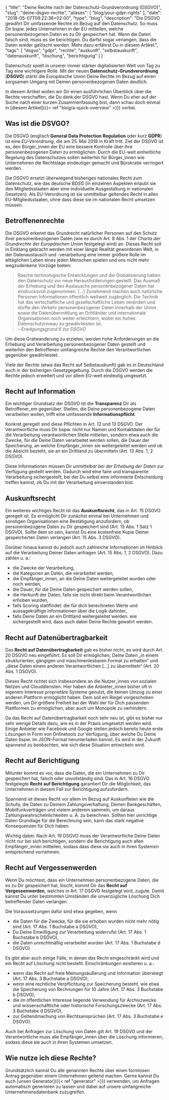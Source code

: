 {
    "title": "Deine Rechte nach der Datenschutz-Grundverordnung (DSGVO)",
    "slug": "deine-dsgvo-rechte",
    "aliases": [ "blog/your-gdpr-rights" ],
    "date": "2018-05-07T08:22:36+02:00",
    "type": "blog",
    "description": "Die DSGVO gewährt Dir umfassende Rechte im Bezug auf den Datenschutz. So muss Dir bspw. jedes Unternehmen in der EU mitteilen, welche personenbezogenen Daten es zu Dir gespeichert hat. Wenn die Daten falsch sind, muss es sie berichtigen. Du darfst sogar verlangen, dass die Daten wieder gelöscht werden. Mehr dazu erfährst Du in diesem Artikel.",
    "tags": [ "dsgvo", "gdpr", "rechte", "auskunft", "selbstauskunft", "datenauskunft", "löschung", "berichtigung" ]
}

Datenschutz spielt in unserer immer stärker digitalisierten Welt von Tag zu Tag eine wichtigere Rolle. Mit der neuen **Datenschutz-Grundverordnung** (**DSGVO**) stärkt die Europäische Union Deine Rechte im Bezug auf einen sorgsamen Umgang mit Deinen personenbezogenen Daten deutlich.

In diesem Artikel wollen wir Dir einen ausführlichen Überblick über die Rechte verschaffen, die Du dank der DSGVO hast. Wenn Du eher auf der Suche nach einer kurzen Zusammenfassung bist, dann schau doch einmal in [diesem Artikel]({{< ref "blog/a-quick-overview" >}}) vorbei.

## Was ist die DSVGO?

Die DSGVO (englisch **General Data Protection Regulation** oder kurz **GDPR**) ist eine *EU-Verordnung*, die am 25. Mai 2018 in Kraft tritt. Ziel der DSGVO ist es, den Bürger_innen der EU eine bessere Kontrolle über ihre personenbezogenen Daten zu ermöglichen. Durch die EU-weit einheitliche Regelung des Datenschutzes sollen weiterhin für Bürger_innen wie Unternehmen die Rechtslage eindeutiger gemacht und Bürokratie verringert werden.

Die DSGVO ersetzt überwiegend bisheriges nationales Recht zum Datenschutz, wie das deutsche *BDSG* (in einzelnen Aspekten erlaubt sie den Mitgliedsstaaten aber eine individuelle Ausgestaltung in nationalen Gesetzen). Als EU-Verordnung ist sie unmittelbar geltendes Recht in allen EU-Mitgliedsstaaten, ohne dass diese sie im nationalen Recht umsetzen müssen.

## Betroffenenrechte

Die DSGVO erkennt das Grundrecht natürlicher Personen auf den Schutz ihrer personenbezogenen Daten (wie es durch Art. 8 Abs. 1 der *Charta der Grundrechte der Europäischen Union* festgelegt wird) an. Dieses Recht soll in Einklang gebracht werden mit einer längst Realität gewordenen Welt, in der Datenaustausch und -verarbeitung eine immer größere Rolle im alltäglichen Leben eines jeden Menschen spielen und uns nicht mehr wegzudenkene Vorzüge bieten:

> Rasche technologische Entwicklungen und die Globalisierung haben den Datenschutz vor neue Herausforderungen gestellt. Das Ausmaß der Erhebung und des Austauschs personenbezogener Daten hat eindrucksvoll zugenommen. […] Zunehmend machen auch natürliche Personen Informationen öffentlich weltweit zugänglich. Die Technik hat das wirtschaftliche und gesellschaftliche Leben verändert und dürfte den Verkehr personenbezogener Daten innerhalb der Union sowie die Datenübermittlung an Drittländer und internationale Organisationen noch weiter erleichtern, wobei ein hohes Datenschutzniveau zu gewährleisten ist.  
> – <cite>Erwägungsgrund 6 zur DSGVO</cite>

Um diese Gratwanderung zu erzielen, werden hohe Anforderungen an die Erhebung und Verarbeitung personenbezogener Daten gestellt und weiterhin den Betroffenen umfangreiche Rechte den Verantwortlichen gegenüber gewährleistet.

Viele der Rechte (etwa das Recht auf Selbstauskunft) gab es in Deutschland auch in der bisherigen Gesetzgegebung. Durch die DSGVO werden die Rechte jedoch erweitert und vor allem EU-weit eindeutig umgesetzt.

## Recht auf Information

Ein wichtiger Grundsatz der DSGVO ist die **Transparenz** Dir als Betroffener_em gegenüber. Stellen, die Deine personenbezogene Daten verarbeiten wollen, trifft eine umfassende **Informationspflicht**.

Konkret geregelt sind diese Pflichten in Art. 12 und 13 DSGVO. Der Verantwortliche muss Dir bspw. nicht nur Namen und Kontaktdaten der für die Verarbeitung verantwortlichen Stelle mitteilen, sondern etwa auch die Zwecke, für die Deine Daten verarbeitet werden sollen, die Dauer der Speicherung, an welche Empfänger_innen sie weitergeleitet werden und ob die Absicht besteht, sie an ein Drittland zu übermitteln (Art. 13 Abs. 1, 2 DSGVO).

Diese Informationen müssen Dir *unmittelbar bei der Erhebung der Daten* zur Verfügung gestellt werden. Dadurch wird eine faire und transparente Verarbeitung sichergestellt, bei der Du selbst eine informierte Entscheidung treffen kannst, ob Du mit der Verarbeitung einverstanden bist.

## Auskunftsrecht

Ein weiteres wichtiges Recht ist das **Auskunftsrecht**, das in Art. 15 DSGVO geregelt ist. Es ermöglicht Dir zunächst einmal bei Unternehmen und sonstigen Organisationen eine Bestätigung anzufordern, ob personenbezogene Daten zu Dir gespeichert sind (Art. 15 Abs. 1 Satz 1 DSGVO). Sollte dem so sein, kannst Du eine kostenfreie Kopie Deiner gespeicherten Daten verlangen (Art. 15 Abs. 3 DSGVO).

Darüber hinaus kannst du jedoch auch zahlreiche Informationen im Hinblick auf die Verarbeitung Deiner Daten anfragen (Art. 15 Abs. 1, 2 DSGVO). Dazu zählen u.&nbsp;a.:

* die Zwecke der Verarbeitung,
* die Kategorien an Daten, die verarbeitet werden,
* die Empfänger_innen, an die Deine Daten weitergeleitet wurden oder noch werden,
* die Dauer, für die Deine Daten gespeichert werden sollen,
* die Herkunft der Daten, falls sie nicht direkt beim Verantwortlichen erhoben wurden,
* falls Scoring stattfindet: die für dich berechneten Werte und aussagekräftige Informationen über die Logik dahinter,
* falls Deine Daten an ein Drittland weitergeleitet werden: wie sichergestellt wird, dass auch dabei Deine Rechte gewahrt werden.

## Recht auf Datenübertragbarkeit

Das **Recht auf Datenübertragbarkeit** gab es bisher nicht, es wird durch Art. 20 DSGVO neu eingeführt. Es soll Dir ermöglichen, Deine Daten „in einem strukturierten, gängigen und maschinenlesbaren Format zu erhalten“ und „diese Daten einem anderen Verantwortlichen […] zu übermitteln“ (Art. 20 Abs. 1 DSGVO).

Dieses Recht richtet sich insbesondere an die Nutzer_innen von sozialen Netzen und Clouddiensten. Hier haben die Anbieter_innen bisher oft in eigenem Interesse proprietäre Systeme genutzt, die keinen Umzug zu einer anderen Plattform ermöglicht haben. Dem soll ein Riegel vorgeschoben werden, um Dir größere Freiheit bei der Wahl der für Dich passenden Plattformen zu ermöglichen, aber auch um Monopole zu verhindern.

Da das Recht auf Datenübertragbarkeit noch sehr neu ist, gibt es bisher nur sehr wenige Details dazu, wie es in der Praxis umgesetzt werden wird. Einige Anbieter wie Facebook und Google stellen jedoch bereits heute erste Lösungen in Form von Onlinetools zur Verfügung, über welche Du Deine Daten bspw. im JSON-Format herunterladen kannst. Es wird in der Zukunft spannend zu beobachten, wie sich diese Situation entwickeln wird.

## Recht auf Berichtigung

Mitunter kommt es vor, dass die Daten, die ein Unternehmen zu Dir gespeichert hat, falsch oder unvollständig sind. Das in Art. 16 DSGVO festgelegte **Recht auf Berichtigung** garantiert Dir die Möglichkeit, das Unternehmen in diesem Fall zur Berichtigung aufzufordern.

Spannend ist dieses Recht vor allem im Bezug auf Auskunfteien wie die Schufa, die Daten zu Deinem Zahlungsverhaltung, Deinen Bankgeschäften, Mobilfunkverträgen und vielem anderem sammeln, um daraus Zahlungswahrscheinlichkeiten u.&nbsp;Ä. zu berechnen. Sollten hier unrichtige Daten Grundlage für die Berechnung sein, kann das stark negative Konsequenzen für Dich haben.

Wichtig dabei: Nach Art. 19 DSGVO muss der Verantwortliche Deine Daten nicht nur bei sich berichtigen, sondern die Berichtigung auch allen Empfänger_innen mitteilen, sodass dass diese sie auch in ihren Systemen entsprechend vornehmen.

## Recht auf Vergessenwerden

Wenn Du möchtest, dass ein Unternehmen personenbezogene Daten, die es zu Dir gespeichert hat, löscht, kommt Dir das **Recht auf Vergessenwerden**, welches in Art. 17 DSGVO festgelegt wird, zugute. Damit kannst Du unter bestimmten Umständen die unverzügliche Löschung Dich betreffender Daten verlangen.

Die Voraussetzungen dafür sind etwa gegeben, wenn

* die Daten für die Zwecke, für die sie erhoben wurden nicht mehr nötig sind (Art. 17 Abs. 1 Buchstabe a DSGVO),
* Du Deine Einwilligung zur Verarbeitung widerrufst (Art. 17 Abs. 1 Buchstabe b DSGVO),
* die Daten unrechtmäßig verarbeitet wurden (Art. 17 Abs. 1 Buchstabe d DSGVO).

Es gibt aber auch einige Fälle, in denen das Recht eingeschränkt wird und ein Recht auf Löschung nicht besteht. Einschränkungen existieren u.&nbsp;a.:

* wenn das Recht auf freie Meinungsäußerung und Information überwiegt (Art. 17 Abs. 3 Buchstabe a DSGVO),
* wenn eine rechtliche Verpflichtung zur Speicherung besteht, wie etwa die Speicherung von Rechnungen für 10 Jahre (Art. 17 Abs. 3 Buchstabe b DSGVO),
* die im öffentlichen Interesse liegende Verwendung für Archivzwecke und wissenschaftliche oder historische Forschungszwecke (Art. 17 Abs. 3 Buchstabe d DSGVO),
* zur Geltendmachung von Rechtsansprüchen (Art. 17 Abs. 3 Buchstabe e DSGVO).

Auch bei Anfragen zur Löschung von Daten gilt Art. 19 DSGVO und der Verantwortliche muss alle Empfänger_innen über die Löschung informieren, sodass diese sie auch in ihren Systemen umsetzen.

## Wie nutze ich diese Rechte?

Grundsätzlich kannst Du alle genannten Rechte über einen formlosen Antrag gegenüber einem Unternehmen geltend machen. Gerne kannst Du auch [unsen Generator]({{< ref "generator" >}}) verwenden, um Anfragen automatisch generieren zu lassen und dabei auf unsere umfangreiche Unternehmensdatenbank zuzugreifen.

<!-- Grundsätzlich kannst Du alle genannten Rechte über eine formlose Anfrage gegenüber einem Unternehmen geltend machen. Wie Du das konkret tun kannst und wie Dir [unser Generator]({{< ref "generator" >}}) dabei hilft, erfährst Du in [diesem Artikel](#). /* TODO: Write and link article. */ -->